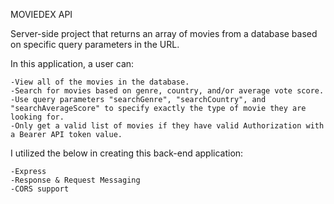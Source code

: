 MOVIEDEX API

Server-side project that returns an array of movies from a database based on specific query parameters in the URL.

In this application, a user can:

	-View all of the movies in the database.
	-Search for movies based on genre, country, and/or average vote score.
	-Use query parameters "searchGenre", "searchCountry", and "searchAverageScore" to specify exactly the type of movie they are looking for.
	-Only get a valid list of movies if they have valid Authorization with a Bearer API token value.

I utilized the below in creating this back-end application:

	-Express
	-Response & Request Messaging
	-CORS support
	
